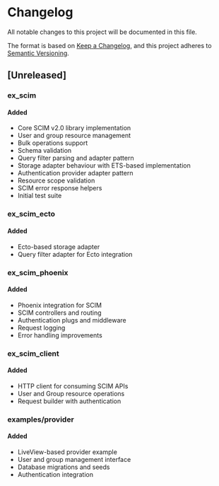 # Changelog

All notable changes to this project will be documented in this file.

The format is based on [Keep a Changelog](https://keepachangelog.com/en/1.0.0/),
and this project adheres to [Semantic Versioning](https://semver.org/spec/v2.0.0.html).

## [Unreleased]

### ex_scim
#### Added
- Core SCIM v2.0 library implementation
- User and group resource management
- Bulk operations support
- Schema validation
- Query filter parsing and adapter pattern
- Storage adapter behaviour with ETS-based implementation
- Authentication provider adapter pattern
- Resource scope validation
- SCIM error response helpers
- Initial test suite

### ex_scim_ecto
#### Added
- Ecto-based storage adapter
- Query filter adapter for Ecto integration

### ex_scim_phoenix
#### Added
- Phoenix integration for SCIM
- SCIM controllers and routing
- Authentication plugs and middleware
- Request logging
- Error handling improvements

### ex_scim_client
#### Added
- HTTP client for consuming SCIM APIs
- User and Group resource operations
- Request builder with authentication

### examples/provider
#### Added
- LiveView-based provider example
- User and group management interface
- Database migrations and seeds
- Authentication integration
